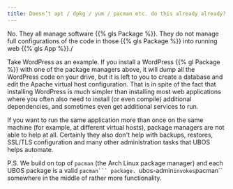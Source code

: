 ```yaml
---
title: Doesn’t apt / dpkg / yum / pacman etc. do this already already?
---
```


No. They all manage software {{% gls Package %}}. They do not manage full configurations of
the code in those {{% gls Package %}} into running web {{% gls App %}}./

Take WordPress as an example. If you install a WordPress {{% gl Package %}} with one of the
package managers above, it will dump all the WordPress code on your drive, but it is left to
you to create a database and edit the Apache virtual host configuration. That is in spite of
the fact that installing WordPress is much simpler than installing most web applications
where you often also need to install (or even compile) additional dependencies, and sometimes
even get additional services to run.

If you want to run the same application more than once on the same machine (for example,
at different virtual hosts), package managers are not able to help at all. Certainly they
also don't help with backups, restores, SSL/TLS configuration and many other administration
tasks that UBOS helps automate.

P.S. We build on top of ``pacman`` (the Arch Linux package manager) and each UBOS package
is a valid ``pacman``` package. ``ubos-admin`` invokes ``pacman`` somewhere in the middle
of rather more functionality.

